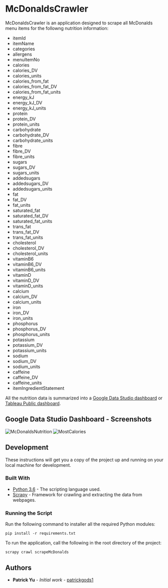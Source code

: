 # McDonaldsCrawler
McDonaldsCrawler is an application designed to scrape all McDonalds menu items for the followng nutrition information:

* itemId
* itemName
* categories
* allergens
* menuItemNo
* calories
* calories_DV
* calories_units
* calories_from_fat
* calories_from_fat_DV
* calories_from_fat_units
* energy_kJ
* energy_kJ_DV
* energy_kJ_units
* protein
* protein_DV
* protein_units
* carbohydrate
* carbohydrate_DV
* carbohydrate_units
* fibre
* fibre_DV
* fibre_units
* sugars
* sugars_DV
* sugars_units
* addedsugars
* addedsugars_DV
* addedsugars_units
* fat
* fat_DV
* fat_units
* saturated_fat
* saturated_fat_DV
* saturated_fat_units
* trans_fat
* trans_fat_DV
* trans_fat_units
* cholesterol
* cholesterol_DV
* cholesterol_units
* vitaminB6
* vitaminB6_DV
* vitaminB6_units
* vitaminD
* vitaminD_DV
* vitaminD_units
* calcium
* calcium_DV
* calcium_units
* iron
* iron_DV
* iron_units
* phosphorus
* phosphorus_DV
* phosphorus_units
* potassium
* potassium_DV
* potassium_units
* sodium
* sodium_DV
* sodium_units
* caffeine
* caffeine_DV
* caffeine_units
* itemIngredientStatement

All the nutrition data is summarized into a [Google Data Studio dashboard](https://datastudio.google.com/reporting/fa582f39-db39-4ab0-bffe-2acb5ef6f2f3) or [Tableau Public dashboard](https://public.tableau.com/app/profile/pat3330/viz/McDonaldsNutrition_16413257497100/McDonaldsNutrition?publish=yes).
## Google Data Studio Dashboard - Screenshots
![McDonaldsNutrition](https://user-images.githubusercontent.com/60832092/144688730-263be295-2c66-4d48-8a80-ba1e4daf2064.PNG)
![MostCalories](https://user-images.githubusercontent.com/60832092/144688759-decc3171-675e-4c99-928e-744002774848.PNG)

## Development
These instructions will get you a copy of the project up and running on your local machine for development.

### Built With
* [Python 3.6](https://docs.python.org/3/) - The scripting language used.
* [Scrapy](https://scrapy.org/) - Framework for crawling and extracting the data from webpages.

### Running the Script
Run the following command to installer all the required Python modules:
```
pip install -r requirements.txt
```

To run the application, call the following in the root directory of the project:
```
scrapy crawl scrapeMcDonalds
```

## Authors
* **Patrick Yu** - *Initial work* - [patrickgods1](https://github.com/patrickgods1)